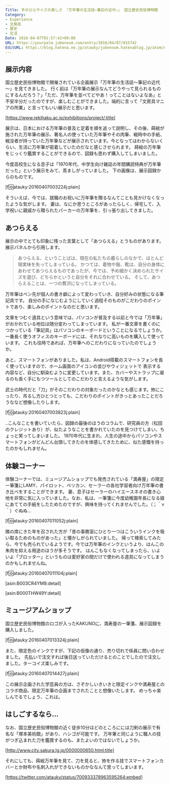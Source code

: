 ```yaml
---
Title: 手のひらサイズの美しさ 『万年筆の生活誌―筆記の近代―』 国立歴史民俗博物館
Category:
- Experience
- 文房具
- 歴史
- 生活
Date: 2016-04-07T01:57:42+09:00
URL: https://yourpalm.jubenoum.com/entry/2016/04/07/015742
EditURL: https://blog.hatena.ne.jp/atauky/jubenoum.hatenablog.jp/atom/entry/10328537792370094073
---
```


## 展示内容

国立歴史民俗博物館で開催されている企画展示「万年筆の生活誌～筆記の近代～」を見てきました。
行く前は「万年筆の展示なんてどうやって見られるものにするんだろう？」「ただ、万年筆を並べてどやあ！ってことはないよなあ」と不安半分だったのですが、楽しむことができました。端的に言って「文房具マニアの所業」と言ってもいい展示だと思います。



[https://www.rekihaku.ac.jp/exhibitions/project/:title]



展示は、日本における万年筆の普及と定着を順を追って説明し、その後、蒔絵が施された万年筆の展示、著名人の使っていた万年筆やその肉筆、戦時中の手紙、戦没者が持っていた万年筆などが展示されています。今となってはわからないくらい、生活に万年筆が密着していたのだなと感じさせられます。
蒔絵の万年筆をじっくり鑑賞することができるので、図録も思わず購入してしまいました。

今度高校生になる息子は「1970年代、中学生向け雑誌の年間購読特典が万年筆だった」という展示をみて、羨ましがっていました。
下の画像は、展示図録からのものです。

[f:id:atauky:20160407003224j:plain]

そういえば、今では、就職のお祝いに万年筆を贈るなんてことも見かけなくなったような気がします。
妻は、なにか思うところがあったらしく、帰宅して、入学祝いに親戚から贈られたパーカーの万年筆を、引っ張り出してきました。


## あつらえる

展示の中でとても印象に残った言葉として「あつらえる」とうものがあります。
展示パネルから引用します。

> あつらえる、ということばは、現在の私たちの暮らしのなかで、ほとんど現実味を失ってしまっている。
> かつては、着物や服、靴は、自分の身体にあわせてあつらえるものであったが、今では、予め細かく決められたサイズを選び、どちらかというと自分をそれに合わせている。
> そして、あつらえることは、一つの贅沢になってしまっている。

万年筆はペン先が個人の書き癖によって変わっていき、自分好みの状態になる筆記具です。
自分の手になじむようにしていく過程そのものがこだわりのポイントであり、楽しみのポイントなのだと思います。

文章をつむぐ道具という意味では、パソコンが普及する以前と今では「万年筆」がおかれている地位は随分変わってしまっています。
私が一番文章を書くのにつかっている「筆記具」はパソコンのキーボードということになるでしょうか。
一番長く使うオフィスのキーボードには、それなりに高いものを購入して使っています。
これも往時であれば、万年筆へのこだわりになっていたのでしょうか。

あと、スマートフォンがありました。私は、Android搭載のスマートフォンを長く使っていますので、ホーム画面のアイコンの並びやウィジェットで
表示する内容など、自分に馴染むように変更しています。また、カバーやストラップに凝るのも長く手にもつツールとしてのこだわりと言えるような気がします。

武士の時代だと「刀」がそのこだわりの対象だったのかなとも感じます。拵にこったり、吊るし方ひとつとっても、こだわりのポイントがきっとあったことだろうななど想像したりします。

[f:id:atauky:20160407003823j:plain]

..こんなことを書いていたら、図録の最後のほうのコラムで、研究員の方（松田のクレジットあり）が、似たようなことを書かれていたのを見つけてしまい、ちょっと笑ってしまいました。
1970年代に生まれ、人生の途中からパソコンやスマートフォンがどんどん台頭してきたのを体感してきたために、似た感慨を持ったのかもしれません。

## 体験コーナー

体験コーナーでは、ミュージアムショップでも発売されている「満寿屋」の限定一筆箋にLAMY、パイロット、ペリカン、セーラーの各社学習者向け万年筆の書き比べをすることができます。
妻、息子はセーラーのハイエースネオの書き心地を非常に気に入っていました。なお、私は、一筆箋に今度幼稚園年長になる娘にあてての手紙をしたためたのですが、興味を持ってくれませんでした。（；＾ν＾）ぐぬぬ…

[f:id:atauky:20160407011052j:plain]





隣の席にきた年を召された方が「昔の事務室にひとり一つはこういうインクを吸い取るためのものがあった」と懐かしがられていました。
帰って検索してみたら、今でも売られているようです。今では万年筆のインクというより、はんこの朱肉を抑える用途のほうが多そうです。
はんこもなくなってしまったら、いよいよ「ブロッター」というものは愛好家の間だけで使われる道具になってしまうのかもしれませんね。

[f:id:atauky:20160407011104j:plain]


[asin:B003CR4YM8:detail]


[asin:B000THW49Y:detail]




## ミュージアムショップ

国立歴史民俗博物館のロゴが入ったKAKUNOに、満寿屋の一筆箋、展示図録を購入しました。

[f:id:atauky:20160407013324j:plain]

また、限定色のインクですが、下記の仮像の通り、売り切れで係員に問い合わせました。
先払いで注文すれば後日送っていただけるとのことでしたので注文しました。ターコイズ楽しみです。

[f:id:atauky:20160407014427j:plain]

この展示企画された学芸員の方は、さぞかしいきいきと限定インクや満寿屋とのコラボ商品、限定万年筆の企画までされたことと想像いたします。
めっちゃ楽しんでるでしょう、これは。



## はしごするなら...

なお、国立歴史民俗博物館の近く徒歩10分ほどのところにには刀剣の展示で有名な「塚本美術館」があり、ハシゴが可能です。
万年筆と同じように職人の技がつぎ込まれた刀を鑑賞するのも、またよいのではないでしょうか。

[http://www.city.sakura.lg.jp/0000000650.html:title]

それにしても、蒔絵万年筆を見て、刀を見ると、拵を作る技でスマートフォンカバーとか財布や名刺入れができないものかななんて思ってしまいます。


[https://twitter.com/atauky/status/700933378963595264:embed]

